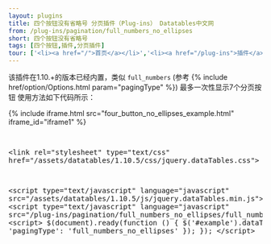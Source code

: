 ```yaml
---
layout: plugins
title: 四个按钮没有省略号 分页插件（Plug-ins） Datatables中文网
from: /plug-ins/pagination/full_numbers_no_ellipses
short: 四个按钮没有省略号
tags: [四个按钮,插件,分页插件]
tour: ['<li><a href="/">首页</a></li>','<li><a href="/plug-ins">插件</a></li>','<li><a href="/plug-ins/pagination">分页插件</a></li>','<li class="active">四个按钮没有省略号</li>']
---
```


该插件在1.10.+的版本已经内置，类似 `full_numbers` (参考 {% include href/option/Options.html param="pagingType" %})
最多一次性显示7个分页按钮
使用方法如下代码所示：


<div class="bs-docs-example">
{% include iframe.html src="four_button_no_ellipses_example.html" iframe_id="iframe1" %}
</div>
<pre class="prettyprint linenums">

&lt;link rel=&quot;stylesheet&quot; type=&quot;text/css&quot; href=&quot;/assets/datatables/1.10.5/css/jquery.dataTables.css&quot;&gt;

&lt;script type=&quot;text/javascript&quot; language=&quot;javascript&quot; src=&quot;/assets/datatables/1.10.5/js/jquery.dataTables.min.js&quot;&gt;&lt;/script&gt;
&lt;script type=&quot;text/javascript&quot; language=&quot;javascript&quot; src=&quot;/plug-ins/pagination/full_numbers_no_ellipses/full_numbers_no_ellipses.js&quot;&gt;&lt;/script&gt;
&lt;script&gt;
    $(document).ready(function () {
       $(&#39;#example&#39;).dataTable({
            &#39;pagingType&#39;: &#39;full_numbers_no_ellipses&#39;
       });
   });
&lt;/script&gt;

</pre>





